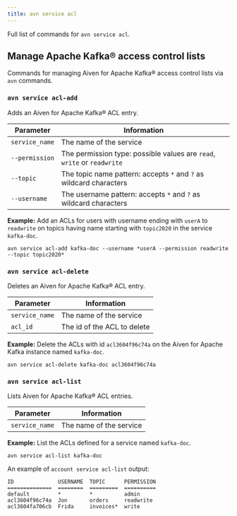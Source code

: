 ```yaml
---
title: avn service acl
---
```


Full list of commands for `avn service acl`.

## Manage Apache Kafka® access control lists

Commands for managing Aiven for Apache Kafka® access control lists via
`avn` commands.

### `avn service acl-add`

Adds an Aiven for Apache Kafka® ACL entry.

| Parameter      | Information                                                             |
| -------------- | ----------------------------------------------------------------------- |
| `service_name` | The name of the service                                                 |
| `--permission` | The permission type: possible values are `read`, `write` or `readwrite` |
| `--topic`      | The topic name pattern: accepts `*` and `?` as wildcard characters      |
| `--username`   | The username pattern: accepts `*` and `?` as wildcard characters        |

**Example:** Add an ACLs for users with username ending with `userA` to
`readwrite` on topics having name starting with `topic2020` in the
service `kafka-doc`.

```
avn service acl-add kafka-doc --username *userA --permission readwrite --topic topic2020*
```

### `avn service acl-delete`

Deletes an Aiven for Apache Kafka® ACL entry.

| Parameter      | Information                 |
| -------------- | --------------------------- |
| `service_name` | The name of the service     |
| `acl_id`       | The id of the ACL to delete |

**Example:** Delete the ACLs with id `acl3604f96c74a` on the Aiven for
Apache Kafka instance named `kafka-doc`.

```
avn service acl-delete kafka-doc acl3604f96c74a
```

### `avn service acl-list`

Lists Aiven for Apache Kafka® ACL entries.

| Parameter      | Information             |
| -------------- | ----------------------- |
| `service_name` | The name of the service |

**Example:** List the ACLs defined for a service named `kafka-doc`.

```
avn service acl-list kafka-doc
```

An example of `account service acl-list` output:

```text
ID              USERNAME  TOPIC      PERMISSION
==============  ========  =========  ==========
default         *         *          admin
acl3604f96c74a  Jon       orders     readwrite
acl3604fa706cb  Frida     invoices*  write
```
